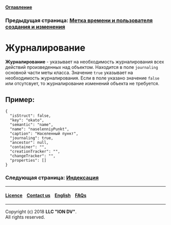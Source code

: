 #### [Оглавление](/docs/ru/index.md)

### Предыдущая страница: [Метка времени и пользователя создания и изменения](/docs/ru/2_system_description/metadata_structure/meta_class/time_user_tracker.md)

# Журналирование

**Журналирование** - указывает на необходимость журналирования всех действий произведенных над объектом. Находится в поле `journaling` основной части меты класса. Значение `true` указывает на необходимость журналирования. Если в поле  указано значение `false` или отсутсвует, то журналирование изменений объекта не требуется. 

## Пример:

```
{
  "isStruct": false,
  "key": "okato",
  "semantic": "name",
  "name": "naselenniyPunkt",
  "caption": "Населенный пункт",
  "journaling": true,
  "ancestor": null,
  "container": "",
  "creationTracker": "",
  "changeTracker": "",
  "properties": []
}
```  


### Следующая страница: [Индексация](/docs/ru/2_system_description/metadata_structure/meta_class/composite_indexes.md)
--------------------------------------------------------------------------  


 #### [Licence](/LICENSE) &ensp;  [Contact us](https://iondv.com) &ensp;  [English](/docs/en/2_system_description/metadata_structure/meta_class/journaling.md)   &ensp; [FAQs](/faqs.md)  <div><img src="https://mc.iondv.com/watch/local/docs/framework" style="position:absolute; left:-9999px;" height=1 width=1 alt="iondv metrics"></div>         



--------------------------------------------------------------------------  

Copyright (c) 2018 **LLC "ION DV"**.  
All rights reserved. 
